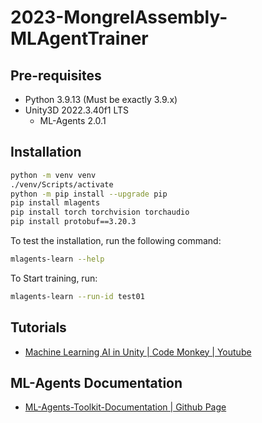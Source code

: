 # 2023-MongrelAssembly-MLAgentTrainer

## Pre-requisites
- Python 3.9.13 (Must be exactly 3.9.x)
- Unity3D 2022.3.40f1 LTS
  - ML-Agents 2.0.1

## Installation

```bash
python -m venv venv
./venv/Scripts/activate
python -m pip install --upgrade pip
pip install mlagents
pip install torch torchvision torchaudio
pip install protobuf==3.20.3
```

To test the installation, run the following command:
```bash
mlagents-learn --help
```

To Start training, run:
```bash
mlagents-learn --run-id test01
```

## Tutorials
- [Machine Learning AI in Unity | Code Monkey | Youtube](https://www.youtube.com/watch?v=zPFU30tbyKs&list=PLzDRvYVwl53vehwiN_odYJkPBzcqFw110)

## ML-Agents Documentation
- [ML-Agents-Toolkit-Documentation | Github Page](https://unity-technologies.github.io/ml-agents/ML-Agents-Toolkit-Documentation/)
